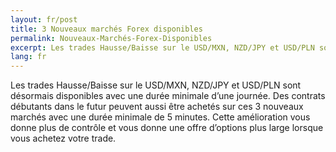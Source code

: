 ```yaml
---
layout: fr/post
title: 3 Nouveaux marchés Forex disponibles
permalink: Nouveaux-Marchés-Forex-Disponibles
excerpt: Les trades Hausse/Baisse sur le USD/MXN, NZD/JPY et USD/PLN sont désormais disponibles avec une durée minimale d’une journée.
lang: fr
---
```


Les trades Hausse/Baisse sur le USD/MXN, NZD/JPY et USD/PLN sont désormais disponibles avec une durée minimale d’une journée. Des contrats débutants dans le futur peuvent aussi être achetés sur ces 3 nouveaux marchés avec une durée minimale de 5 minutes. Cette amélioration vous donne plus de contrôle et vous donne une offre d’options plus large lorsque vous achetez votre trade.
